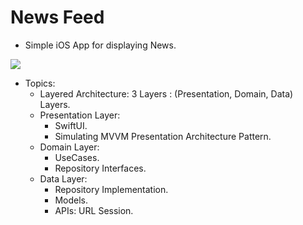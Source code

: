 # News Feed

- Simple iOS App for displaying News.

![](https://github.com/mohamedXashraf/news-feed-ios/blob/main/banner.png?raw=true)

- Topics:
  * Layered Architecture: 3 Layers : (Presentation, Domain, Data) Layers.
  * Presentation Layer:
    * SwiftUI.
    * Simulating MVVM Presentation Architecture Pattern.
  * Domain Layer:
    * UseCases.
    * Repository Interfaces.
  * Data Layer:
    * Repository Implementation.
    * Models.
    * APIs: URL Session.
